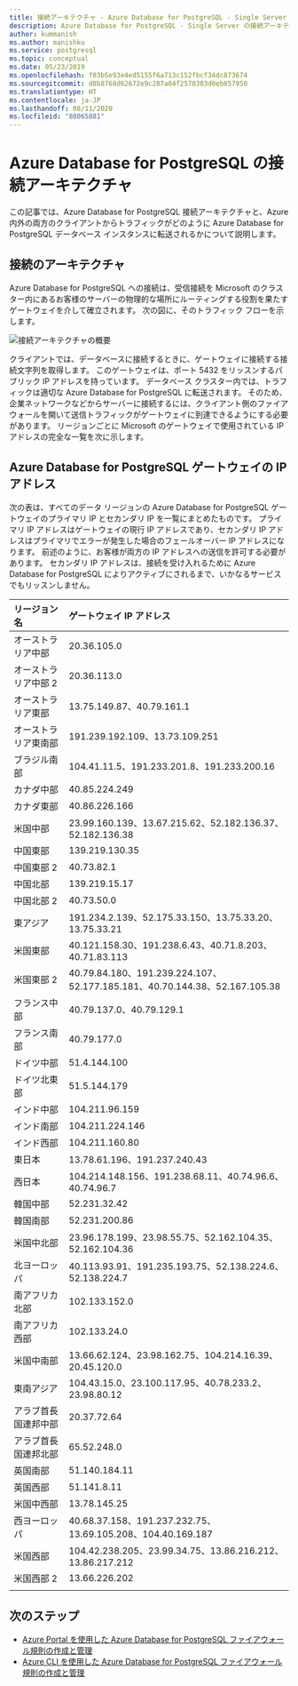 ```yaml
---
title: 接続アーキテクチャ - Azure Database for PostgreSQL - Single Server
description: Azure Database for PostgreSQL - Single Server の接続アーキテクチャについて説明します。
author: kummanish
ms.author: manishku
ms.service: postgresql
ms.topic: conceptual
ms.date: 05/23/2019
ms.openlocfilehash: f03b5e93e4ed5155f6a713c152fbcf34dc873674
ms.sourcegitcommit: d8b8768d62672e9c287a04f2578383d0eb857950
ms.translationtype: HT
ms.contentlocale: ja-JP
ms.lasthandoff: 08/11/2020
ms.locfileid: "88065881"
---
```

# <a name="connectivity-architecture-in-azure-database-for-postgresql"></a>Azure Database for PostgreSQL の接続アーキテクチャ
この記事では、Azure Database for PostgreSQL 接続アーキテクチャと、Azure 内外の両方のクライアントからトラフィックがどのように Azure Database for PostgreSQL データベース インスタンスに転送されるかについて説明します。

## <a name="connectivity-architecture"></a>接続のアーキテクチャ
Azure Database for PostgreSQL への接続は、受信接続を Microsoft のクラスター内にあるお客様のサーバーの物理的な場所にルーティングする役割を果たすゲートウェイを介して確立されます。 次の図に、そのトラフィック フローを示します。

![接続アーキテクチャの概要](./media/concepts-connectivity-architecture/connectivity-architecture-overview-proxy.png)

クライアントでは、データベースに接続するときに、ゲートウェイに接続する接続文字列を取得します。 このゲートウェイは、ポート 5432 をリッスンするパブリック IP アドレスを持っています。 データベース クラスター内では、トラフィックは適切な Azure Database for PostgreSQL に転送されます。 そのため、企業ネットワークなどからサーバーに接続するには、クライアント側のファイアウォールを開いて送信トラフィックがゲートウェイに到達できるようにする必要があります。 リージョンごとに Microsoft のゲートウェイで使用されている IP アドレスの完全な一覧を次に示します。

## <a name="azure-database-for-postgresql-gateway-ip-addresses"></a>Azure Database for PostgreSQL ゲートウェイの IP アドレス
次の表は、すべてのデータ リージョンの Azure Database for PostgreSQL ゲートウェイのプライマリ IP とセカンダリ IP を一覧にまとめたものです。 プライマリ IP アドレスはゲートウェイの現行 IP アドレスであり、セカンダリ IP アドレスはプライマリでエラーが発生した場合のフェールオーバー IP アドレスになります。 前述のように、お客様が両方の IP アドレスへの送信を許可する必要があります。 セカンダリ IP アドレスは、接続を受け入れるために Azure Database for PostgreSQL によりアクティブにされるまで、いかなるサービスでもリッスンしません。

| **リージョン名** | **ゲートウェイ IP アドレス** |
|:----------------|:-------------|
| オーストラリア中部| 20.36.105.0     |
| オーストラリア中部 2     | 20.36.113.0   |
| オーストラリア東部 | 13.75.149.87、40.79.161.1     |
| オーストラリア東南部 |191.239.192.109、13.73.109.251   |
| ブラジル南部 | 104.41.11.5、191.233.201.8、191.233.200.16  |
| カナダ中部 |40.85.224.249  |
| カナダ東部 | 40.86.226.166    |
| 米国中部 | 23.99.160.139、13.67.215.62、52.182.136.37、52.182.136.38     |
| 中国東部 | 139.219.130.35    |
| 中国東部 2 | 40.73.82.1  |
| 中国北部 | 139.219.15.17    |
| 中国北部 2 | 40.73.50.0     |
| 東アジア | 191.234.2.139、52.175.33.150、13.75.33.20、13.75.33.21     |
| 米国東部 | 40.121.158.30、191.238.6.43、40.71.8.203、40.71.83.113   |
| 米国東部 2 |40.79.84.180、191.239.224.107、52.177.185.181、40.70.144.38、52.167.105.38  |
| フランス中部 | 40.79.137.0、40.79.129.1  |
| フランス南部 | 40.79.177.0     |
| ドイツ中部 | 51.4.144.100     |
| ドイツ北東部 | 51.5.144.179  |
| インド中部 | 104.211.96.159     |
| インド南部 | 104.211.224.146  |
| インド西部 | 104.211.160.80    |
| 東日本 | 13.78.61.196、191.237.240.43  |
| 西日本 | 104.214.148.156、191.238.68.11、40.74.96.6、40.74.96.7    |
| 韓国中部 | 52.231.32.42   |
| 韓国南部 | 52.231.200.86    |
| 米国中北部 | 23.96.178.199、23.98.55.75、52.162.104.35、52.162.104.36    |
| 北ヨーロッパ | 40.113.93.91、191.235.193.75、52.138.224.6、52.138.224.7    |
| 南アフリカ北部  | 102.133.152.0    |
| 南アフリカ西部 | 102.133.24.0   |
| 米国中南部 |13.66.62.124、23.98.162.75、104.214.16.39、20.45.120.0   |
| 東南アジア | 104.43.15.0、23.100.117.95、40.78.233.2、23.98.80.12     |
| アラブ首長国連邦中部 | 20.37.72.64  |
| アラブ首長国連邦北部 | 65.52.248.0    |
| 英国南部 | 51.140.184.11   |
| 英国西部 | 51.141.8.11  |
| 米国中西部 | 13.78.145.25     |
| 西ヨーロッパ | 40.68.37.158、191.237.232.75、13.69.105.208、104.40.169.187  |
| 米国西部 | 104.42.238.205、23.99.34.75、13.86.216.212、13.86.217.212 |
| 米国西部 2 | 13.66.226.202  |
||||

## <a name="next-steps"></a>次のステップ

* [Azure Portal を使用した Azure Database for PostgreSQL ファイアウォール規則の作成と管理](./howto-manage-firewall-using-portal.md)
* [Azure CLI を使用した Azure Database for PostgreSQL ファイアウォール規則の作成と管理](./howto-manage-firewall-using-cli.md)
